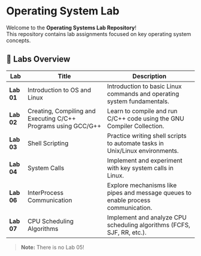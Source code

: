 # Operating System Lab

Welcome to the **Operating Systems Lab Repository**!  
This repository contains lab assignments focused on key operating system concepts.

## 🧪 Labs Overview

| Lab        | Title                                                             | Description                                                                 |
|------------|-------------------------------------------------------------------|-----------------------------------------------------------------------------|
| **Lab 01** | Introduction to OS and Linux                                      | Introduction to basic Linux commands and operating system fundamentals.     |
| **Lab 02** | Creating, Compiling and Executing C/C++ Programs using GCC/G++        | Learn to compile and run C/C++ code using the GNU Compiler Collection.      |
| **Lab 03** | Shell Scripting                                                   | Practice writing shell scripts to automate tasks in Unix/Linux environments.|
| **Lab 04** | System Calls                                                      | Implement and experiment with key system calls in Linux.                    |
| **Lab 06** | InterProcess Communication                                        | Explore mechanisms like pipes and message queues to enable process communication. |
| **Lab 07** | CPU Scheduling Algorithms                                         | Implement and analyze CPU scheduling algorithms (FCFS, SJF, RR, etc.).      |

> **Note:** There is no Lab 05!
